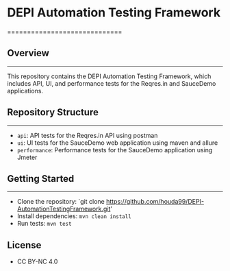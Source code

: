 # DEPI Automation Testing Framework
=============================

## Overview
--------

This repository contains the DEPI Automation Testing Framework, which includes API, UI, and performance tests for the Reqres.in and SauceDemo applications.

## Repository Structure
-------------------

* `api`: API tests for the Reqres.in API using postman
* `ui`: UI tests for the SauceDemo web application using maven and allure 
* `performance`: Performance tests for the SauceDemo application using Jmeter

## Getting Started
---------------

* Clone the repository: `git clone https://github.com/houda99/DEPI-AutomationTestingFramework.git'
* Install dependencies: `mvn clean install`
* Run tests: `mvn test`


License
-------

* CC BY-NC 4.0
